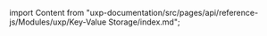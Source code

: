 
import Content from "uxp-documentation/src/pages/api/reference-js/Modules/uxp/Key-Value Storage/index.md";

<Content query="product=xd"/>
